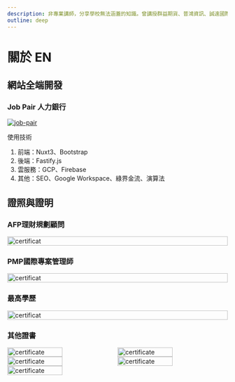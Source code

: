 ```yaml
---
description: 非專業講師，分享學校無法涵蓋的知識。曾講授群益期貨、普鴻資訊、誠遠國際等議題。現為Job Pair共同創辦人，並任職於普鴻資訊。
outline: deep
---
```


# 關於 EN

<VPTeamMembers size="medium" :members="members" />

<script setup>
import {
  VPTeamPage,
  VPTeamPageTitle,
  VPTeamMembers,
  VPTeamPageSection
} from 'vitepress/theme'

const members = [
  {
    avatar: `/affiliate/1700901417115.jpg`,
    title: '不專業講師',
    desc:'--常常在講--<br/>學校學不到的事<br/><hr/>--曾經開講--<br/>群益期貨、普鴻資訊、誠遠國際、LearnWeb',
  },
  {
    avatar: `/affiliate/1700901417115.jpg`,
    title: '全端工程師',
    desc:'Job Pair 共同創辦人<br/><hr/>--普鴻(6590)--<br/>2024 玉山銀行<br/>2020-2023 凱基人壽<br/>--其他經驗--<br/>2017-2020 前端工程師',
    org: '普鴻(6590)',
    orgLink: 'https://www.provision.com.tw/'
  },
]
</script>

## 網站全端開發

### Job Pair 人力銀行

<a href="https://job-pair.com" target="_blank">
    <img src="/about/Top1.webp" alt=job-pair>
</a>

使用技術

1. 前端：Nuxt3、Bootstrap
2. 後端：Fastify.js
3. 雲服務：GCP、Firebase
4. 其他：SEO、Google Workspace、綠界金流、演算法

## 證照與證明

### AFP理財規劃顧問

<div style="display:flex;flex-wrap:wrap;">
    <img style="width:100%" src="/certificate/AFPI2300016_U121652155-1.png" alt=certificat>
</div>

### PMP國際專案管理師

<div style="display:flex;flex-wrap:wrap;">
    <img style="width:100%" src="/certificate/pmp.jpg" alt=certificat>
</div>

### 最高學歷

<div style="display:flex;flex-wrap:wrap;">
    <img style="width:100%" src="/certificate/Certificate.jpg" alt=certificat>
</div>

### 其他證書

<div style="display:flex;flex-wrap:wrap;">
    <img style="width:50%" src="/certificate/161340_1.jpg" alt=certificate>
    <img style="width:50%" src="/certificate/201447_1.jpg" alt=certificate>
    <img style="width:50%" src="/certificate/232309_1.jpg" alt=certificate>
    <img style="width:50%" src="/certificate/311350_1.jpg" alt=certificate>
    <img style="width:50%" src="/certificate/081510_1.jpg" alt=certificate>
</div>
